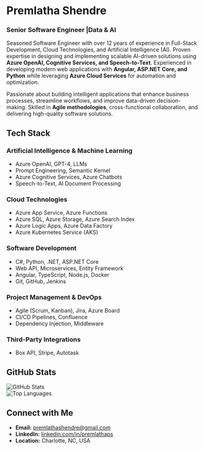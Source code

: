 # Premlatha Shendre  
### Senior Software Engineer |Data & AI

Seasoned Software Engineer with over 12 years of experience in Full-Stack Development, Cloud Technologies, and Artificial Intelligence (AI). Proven expertise in designing and implementing scalable AI-driven solutions using **Azure OpenAI, Cognitive Services, and Speech-to-Text**. Experienced in developing modern web applications with **Angular, ASP.NET Core, and Python** while leveraging **Azure Cloud Services** for automation and optimization.  

Passionate about building intelligent applications that enhance business processes, streamline workflows, and improve data-driven decision-making. Skilled in **Agile methodologies**, cross-functional collaboration, and delivering high-quality software solutions.  

## **Tech Stack**  

### **Artificial Intelligence & Machine Learning**  
- Azure OpenAI, GPT-4, LLMs  
- Prompt Engineering, Semantic Kernel  
- Azure Cognitive Services, Azure Chatbots  
- Speech-to-Text, AI Document Processing  

### **Cloud Technologies**  
- Azure App Service, Azure Functions  
- Azure SQL, Azure Storage, Azure Search Index  
- Azure Logic Apps, Azure Data Factory  
- Azure Kubernetes Service (AKS)  

### **Software Development**  
- C#, Python, .NET, ASP.NET Core  
- Web API, Microservices, Entity Framework  
- Angular, TypeScript, Node.js, Docker  
- Git, GitHub, Jenkins  

### **Project Management & DevOps**  
- Agile (Scrum, Kanban), Jira, Azure Board  
- CI/CD Pipelines, Confluence  
- Dependency Injection, Middleware  

### **Third-Party Integrations**  
- Box API, Stripe, Autotask  

## **GitHub Stats**  
![GitHub Stats](https://github-readme-stats.vercel.app/api?username=PremlathaPS&show_icons=true&theme=default)  
![Top Languages](https://github-readme-stats.vercel.app/api/top-langs/?username=PremlathaPS&layout=compact)  

## **Connect with Me**  
- **Email:** premlathashendre@gmail.com  
- **LinkedIn:** [linkedin.com/in/premlathaps](https://www.linkedin.com/in/premlathaps)  
- **Location:** Charlotte, NC, USA  
